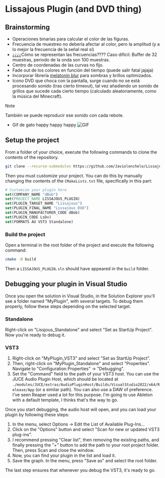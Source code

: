 # Lissajous Plugin (and DVD thing)

## Brainstorming

- Operaciones binarias para calcular el color de las figuras.
- Frecuencia de muestreo no debería afectar al color, pero la amplitud (y a lo mejor la frecuencia de la señal real sí)
- ¿¿¿¿Cómo se representan las frecuencias???? Caso difícil: Buffer de 32 muestras, periodo de la onda son 100 muestras.
- Centro de coordenadas de las curvas no fijo.
- Fade out de los colores en función del tiempo (puede salir fatal jajaja)
- Incorporar librería [melatonin blur](https://github.com/sudara/melatonin_blur) para sombras y brillos optimizados.
- Icono DVD que choca con la pantalla, surge cuando no se está procesando sonido (tras cierto timeout), tal vez añadiendo un sonido de grillos que sucede cada cierto tiempo (calculado aleatoriamente, como la música del Minecraft). 
> [!NOTE]
> También se puede reproducir ese sonido con cada rebote.
- Gif de gato happy happy happy ![GIF](https://media.tenor.com/8tgG_KyJqqwAAAAj/happy-happy-happy-happy.gif)


## Setup the project

From a folder of your choice, execute the following commands to clone the contents of the repository.

```bash
git clone --recurse-submodules https://github.com/Javiolonchelo/Lissajous_plugin.git .
```

Then you must customize your project. You can do this by manually changing the contents of the `CMakeLists.txt` file, specifically in this part:

```cmake
# Customize your plugin here
set(COMPANY_NAME "dBob")
set(PROJECT_NAME LISSAJOUS_PLUGIN)
set(PLUGIN_TARGET_NAME "Lissajous")
set(PLUGIN_FINAL_NAME "Lissajous DVD")
set(PLUGIN_MANUFACTURER_CODE dBob)
set(PLUGIN_CODE LsDv)
set(FORMATS AU VST3 Standalone)
```

### Build the project

Open a terminal in the root folder of the project and execute the following command:

```bash
cmake -B build
```

Then a `LISSAJOUS_PLUGIN.sln` should have appeared in the `build` folder.

## Debugging your plugin in Visual Studio

Once you open the solution in Visual Studio, in the Solution Explorer you'll see a folder named "MyPlugin", with several targets. To debug them properly, follow these steps depending on the selected target.

### Standalone

Right-click on "Lissjous_Standalone" and select "Set as StartUp Project". Now you're ready to debug it.

### VST3

1. Right-click on "MyPlugin_VST3" and select "Set as StartUp Project".
2. Then, right-click on "MyPlugin_Standalone" and select "Properties". Navigate to "Configuration Properties" -> "Debugging".
3. Set the "Command" field to the path of your VST3 host. You can use the JUCE Audio Plugin Host, which should be located at `./modules/JUCE/extras/AudioPluginHost/Builds/VisualStudio2022/x64/Release/App` (or a similar path). You can also use a DAW of preference. I've seen Reaper used a lot for this purpose. I'm going to use Ableton with a default template, I thinks that's the way to go.

Once you start debugging, the audio host will open, and you can load your plugin by following these steps:

1. In the menu, select Options -> Edit the List of Available Plug-Ins...
2. Click on the "Options" button and select "Scan for new or updated VST3 plug-ins".
3. I recommend pressing "Clear list", then removing the existing paths, and finally pressing the "+" button to add the path to your root project folder. Then, press Scan and close the window.
4. Now, you can find your plugin in the list and load it.
5. Save the graph. In the menu, press "Save as" and select the root folder.

The last step ensures that whenever you debug the VST3, it's ready to go.
